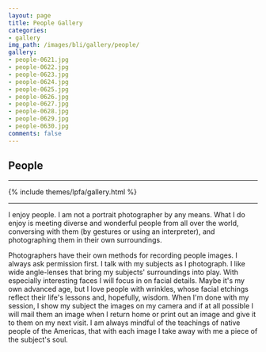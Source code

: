 ```yaml
---
layout: page
title: People Gallery
categories:
- gallery
img_path: /images/bli/gallery/people/
gallery:
- people-0621.jpg
- people-0622.jpg
- people-0623.jpg
- people-0624.jpg
- people-0625.jpg
- people-0626.jpg
- people-0627.jpg
- people-0628.jpg
- people-0629.jpg
- people-0630.jpg
comments: false
---
```


## People

---

{% include themes/lpfa/gallery.html %}

---

I enjoy people. I am not a portrait photographer by any means. What I do enjoy is meeting diverse and wonderful people from all over the world, conversing with them (by gestures or using an interpreter), and photographing them in their own surroundings. 

Photographers have their own methods for recording people images. I always ask permission first. I talk with my subjects as I photograph. I like wide angle-lenses that bring my subjects' surroundings into play. With especially interesting faces I will focus in on facial details. Maybe it's my own advanced age, but I love people with wrinkles, whose facial etchings reflect their life's lessons and, hopefully, wisdom. When I'm done with my session, I show my subject the images on my camera and if at all possible I will mail them an image when I return home or print out an image and give it to them on my next visit. I am always mindful of the teachings of native people of the Americas, that with each image I take away with me  a piece of the subject's soul. 
